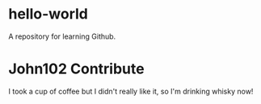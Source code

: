 # hello-world
A repository for learning Github.

# John102 Contribute
I took a cup of coffee but I didn't really like it, so I'm drinking whisky now!
